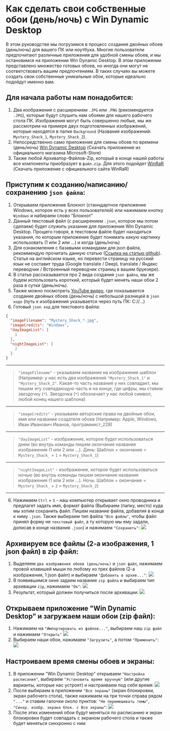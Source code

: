 # Как сделать свои собственные обои (день/ночь) с Win Dynamic Desktop
В этом руководстве мы погрузимся в процесс создания двойных обоев (день/ночь) для вашего ПК или ноутбука. Многие пользователи предпочитают различные приложения для удобной смены обоев, и мы остановимся на приложении Win Dynamic Desktop. В этом приложении представлено множество готовых обоев, но иногда они могут не соответствовать вашим предпочтениям. В таких случаях вы можете создать свои собственные уникальные обои, которые идеально подойдут именно вам.


## Для начала работы нам понадобится:
1. Два изображения с расширением `.JPG` или `.PNG` (рекомендуется `.JPG`), которые будут слушить нам обоями для нашего рабочего стола ПК. Изображения могут быть совершенно любые, мы же рассмотрим на примере двух подготовленных изображений, которые находятся в папке `Background` (Названия изображений: `Mystery_Shack_1`, `Mystery_Shack_2`).
2. Непосредственно само приложение для смены обоев по времени (день/ночь) [Win Dynamic Desktop](https://apps.microsoft.com/detail/9NM8N7DQ3Z5F?hl=neutral&gl=RU&ocid=pdpshare) (Скачать приложение из официального магазина Microsoft-Store)
3. Также любой Архиватор-Файлов-Zip, который в конце нашей работы все компоненты приобразует в `файл.zip`. Для этого подойдет [WinRaR](https://www.win-rar.com/) (Скачать приложение с официального сайта WinRaR)


## Приступим к созданию/написанию/сохранению `json файла`:
1. Открываем приложение Блокнот (станндартное приложение Windows, которое есть у всех пользователей) или нажимаем кнопку `Windows` и набираем слово "Блокнот"
2. Данный текстовый файл (с расширением `.json`, которое мы потом сделаем) будет служить указание для приложения Win Dynamic Desktop. Прощего говоря, в текстовом файле будет находиться указания, по которым приложение будет понимать какую картинку использовать (1 или 2 или ...) и когда (день/ночь)
3. Для ознакомления с базавыми командами для json файла, рекоммендую прочитать данную статью ([Ссылка на статью github](https://github.com/t1m0thyj/WinDynamicDesktop/wiki/Creating-custom-themes)). Статья на английском языке, но перевести страницу на русский язык не составит труда (Google translate / DeepL translate / Яндекс переводчик / Встроенный переводчик страниц в вашем бруезере).
4. В статье рассказывается про 2 вида создания `json файла`, мы же будем использовать короткий, который будет менять наши обои 2 раза в сутки (день/ночь).
5. Также можно посмотреть [YouTube видео](https://www.youtube.com/watch?v=_pnF66tctQo), где показывается создание двойных обоев (день/ночь) с небольшой разницей в `json коде` (путь к изображения указывается через путь ПК: С://...)
6. Готовый `json код` для текстового файла:
```json
{
  "imageFilename": "Mystery_Shack_*.jpg",
  "imageCredits": "Windows",
  "dayImageList": [
    1
  ],
  "nightImageList": [
    2
  ]
}
```
___
> `"imageFilename"` - указываем название на изображение шаблон (Например: у нас есть два изображения `"Mystery_Shack_1"` и `"Mystery_Shack_2"`. Какая-то часть названия у них совпадает, мы пишем эту совпадающую часть и на конце, где цифры, мы ставим звездочку (`*`). Звездочка (`*`) обозначает у нас любой символ, любой конец нашего шаблона)
___
> `"imageCredits"` - указываем авторские права на двойные обои, имя или название создателя обоев (Например: Apple, Windows, Иван Иванович Иванов, программист_228)
___
> `"dayImageList"` - изображение, которое будет использоваться днем (во внутрь команды пишем окончание названия изображения (1 или 2 или ...). День: Шаблон + окончание = `Mystery_Shack_` + `1` = `Mystery_Shack_1`)
___
> `"nightImageList"` - изображение, которое будет использоваться ночью (во внутрь команды пишем окончание названия изображения (1 или 2 или ...). Ночь: Шаблон + окончание = `Mystery_Shack_` + `2` = `Mystery_Shack_2`)
___
6. Нажимаем `Ctrl` + `S` - наш компьютер открывает окно проводника и предлагет задать имя, формат файла (Выбираем (папку, место) куда мы хотим сохранить файл. Пишем название файла, добавляя в конце к ниму `.json`. Также выбираем тип файла `"Все файлы"`, чтобы файл принял форму не `текстовый файл`, а ту которую мы ему задали, дописав в конце названия `.json`) и нажимаем `"Сохранить"`:
![](Instruction_Files/Сохранение_json_файла.png)


## Архивируем все файлы (2-а изображения, 1 json файл) в zip файл:
1. Выделяем `два изображения обоев (день/ночь)` и `json файл`, нажимаем провой клавишей мыши по любому из трех файлов (2-а изображения, 1 json файл) и выбираем `"Добавить в архив..."`:
![](Instruction_Files/Архивируем_файлы_1.png)
2. В появившимся окне задаем название `zip файла` и выбираем тип архивации `zip`, нажимаем `"Ок"`:
![](Instruction_Files/Архивируем_файлы_2.png)
3. Результат, который должен получиться после архивации:
![](Instruction_Files/Архивируем_файлы_3.png)


## Открываем приложение "Win Dynamic Desktop" и загружаем наши обои (zip файл):
1. Нажимаем на `"Импортировать из файлов..."`, выбираем наш `zip файл` и нажимаем `"Открыть"`
![](Instruction_Files/Применяем_zip_файл_1.png)
2. Выбираем наши обои, нажимаем `"Загрузить"`, а потом `"Применить"`:
![](Instruction_Files/Применяем_zip_файл_2.png)


## Настроиваем время смены обоев и экраны:
1. В приложении "Win Dynamic Desktop" открываем `"Настройка расписания"`, выбираем `"Установить время вручную"` (или другие варианты, которые нас устроят) и настраиваем под себя время:
![](Instruction_Files/Настройка_обоев_1.png)
2. После выбираем в приложении `"Все экраны"` (экран блокировки, экран рабочего стола), также нажимаем на три точки справа рядом `"..."` и ставим галочки около пунктов: `"Не перемешивать темы"`, `"Синхр. изобр. экрана блок. с Все экраны"`:
![](Instruction_Files/Настройка_обоев_2.png)
3. После этих изменений обои будут меняться по расписанию и экран блокировки будет совпадать с экраном рабочего стола и также будет меняться синхронно с ним
